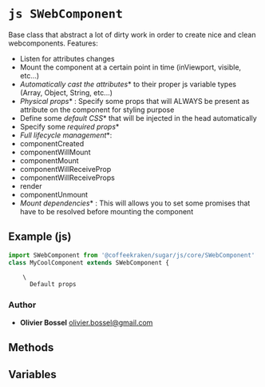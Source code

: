


<!-- @namespace    sugar.js.core -->
<!-- @name    SWebComponent -->

# ```js SWebComponent ```


Base class that abstract a lot of dirty work in order to create nice and clean webcomponents.
Features:
- Listen for attributes changes
- Mount the component at a certain point in time (inViewport, visible, etc...)
- *Automatically cast the attributes** to their proper js variable types (Array, Object, String, etc...)
- *Physical props** : Specify some props that will ALWAYS be present as attribute on the component for styling purpose
- Define some *default CSS** that will be injected in the head automatically
- Specify some *required props**
- *Full lifecycle management**:
- componentCreated
- componentWillMount
- componentMount
- componentWillReceiveProp
- componentWillReceiveProps
- render
- componentUnmount
- *Mount dependencies** : This will allows you to set some promises that have to be resolved before mounting the component



## Example (js)

```js
import SWebComponent from '@coffeekraken/sugar/js/core/SWebComponent'
class MyCoolComponent extends SWebComponent {

	\
	  Default props
```


### Author
- **Olivier Bossel** <a href="mailto:olivier.bossel@gmail.com">olivier.bossel@gmail.com</a> 


## Methods



## Variables



